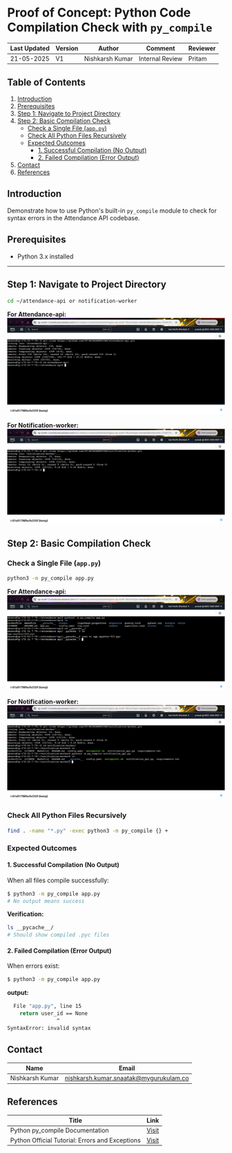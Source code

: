 # Proof of Concept: Python Code Compilation Check with `py_compile`

| Last Updated | Version | Author          | Comment         | Reviewer |
|--------------|---------|-----------------|-----------------|----------|
|  21-05-2025  | V1      | Nishkarsh Kumar | Internal Review | Pritam   |

## Table of Contents

1. [Introduction](#introduction)  
2. [Prerequisites](#prerequisites)  
3. [Step 1: Navigate to Project Directory](#step-1-navigate-to-project-directory)  
4. [Step 2: Basic Compilation Check](#step-2-basic-compilation-check)  
   - [Check a Single File (`app.py`)](#check-a-single-file-apppy)  
   - [Check All Python Files Recursively](#check-all-python-files-recursively)  
   - [Expected Outcomes](#expected-outcomes)  
     - [1. Successful Compilation (No Output)](#1-successful-compilation-no-output)  
     - [2. Failed Compilation (Error Output)](#2-failed-compilation-error-output)  
5. [Contact](#contact)  
6. [References](#references)  


## Introduction
Demonstrate how to use Python's built-in `py_compile` module to check for syntax errors in the Attendance API codebase.

## Prerequisites
- Python 3.x installed

---

## Step 1: Navigate to Project Directory

```bash
cd ~/attendance-api or notification-worker
```
**For Attendance-api:**
![1](https://github.com/Nishkarsh9/images/blob/main/Screenshot%202025-05-21%20153033.png)

**For Notification-worker:**
![2](https://github.com/Nishkarsh9/images/blob/main/Screenshot%202025-05-21%20155718.png)
## Step 2: Basic Compilation Check

### Check a Single File (`app.py`)

```bash
python3 -m py_compile app.py
```
**For Attendance-api:**
![3](https://github.com/Nishkarsh9/images/blob/main/Screenshot%202025-05-21%20155317.png)

**For Notification-worker:**
![4](https://github.com/Nishkarsh9/images/blob/main/Screenshot%202025-05-21%20155805.png)

### Check All Python Files Recursively

```bash
find . -name "*.py" -exec python3 -m py_compile {} +
```
### Expected Outcomes

#### 1. Successful Compilation (No Output)

When all files compile successfully:

```bash
$ python3 -m py_compile app.py
# No output means success
```
**Verification:**

```bash
ls __pycache__/
# Should show compiled .pyc files
```
#### 2. Failed Compilation (Error Output)

When errors exist:

```bash
$ python3 -m py_compile app.py
```
**output:**
```bash
  File "app.py", line 15
    return user_id == None
                ^
SyntaxError: invalid syntax
```
## Contact

| **Name**    | **Email**                |
|-------------|--------------------------|
| Nishkarsh Kumar     | nishkarsh.kumar.snaatak@mygurukulam.co  |


## References  

| Title                          | Link                                                                 |  
|--------------------------------|----------------------------------------------------------------------|  
| Python py_compile Documentation       | [Visit](https://docs.python.org/3/library/py_compile.html) |  
| Python Official Tutorial: Errors and Exceptions                  | [Visit](https://docs.python.org/3/tutorial/errors.html) | 
